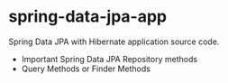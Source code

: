 # spring-data-jpa-app
Spring Data JPA with Hibernate application source code.

- Important Spring Data JPA Repository methods
- Query Methods or Finder Methods
